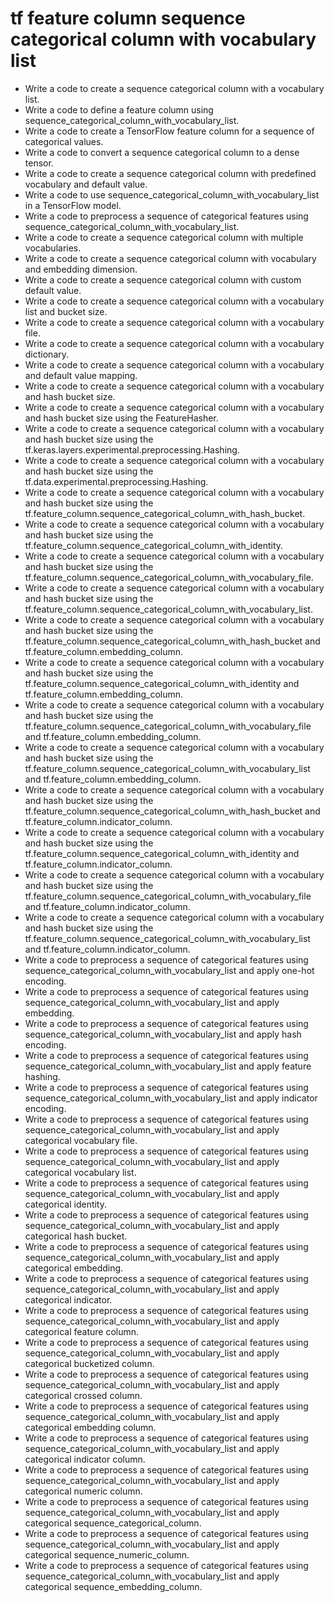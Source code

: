 # tf feature column sequence categorical column with vocabulary list

- Write a code to create a sequence categorical column with a vocabulary list.
- Write a code to define a feature column using sequence_categorical_column_with_vocabulary_list.
- Write a code to create a TensorFlow feature column for a sequence of categorical values.
- Write a code to convert a sequence categorical column to a dense tensor.
- Write a code to create a sequence categorical column with predefined vocabulary and default value.
- Write a code to use sequence_categorical_column_with_vocabulary_list in a TensorFlow model.
- Write a code to preprocess a sequence of categorical features using sequence_categorical_column_with_vocabulary_list.
- Write a code to create a sequence categorical column with multiple vocabularies.
- Write a code to create a sequence categorical column with vocabulary and embedding dimension.
- Write a code to create a sequence categorical column with custom default value.
- Write a code to create a sequence categorical column with a vocabulary list and bucket size.
- Write a code to create a sequence categorical column with a vocabulary file.
- Write a code to create a sequence categorical column with a vocabulary dictionary.
- Write a code to create a sequence categorical column with a vocabulary and default value mapping.
- Write a code to create a sequence categorical column with a vocabulary and hash bucket size.
- Write a code to create a sequence categorical column with a vocabulary and hash bucket size using the FeatureHasher.
- Write a code to create a sequence categorical column with a vocabulary and hash bucket size using the tf.keras.layers.experimental.preprocessing.Hashing.
- Write a code to create a sequence categorical column with a vocabulary and hash bucket size using the tf.data.experimental.preprocessing.Hashing.
- Write a code to create a sequence categorical column with a vocabulary and hash bucket size using the tf.feature_column.sequence_categorical_column_with_hash_bucket.
- Write a code to create a sequence categorical column with a vocabulary and hash bucket size using the tf.feature_column.sequence_categorical_column_with_identity.
- Write a code to create a sequence categorical column with a vocabulary and hash bucket size using the tf.feature_column.sequence_categorical_column_with_vocabulary_file.
- Write a code to create a sequence categorical column with a vocabulary and hash bucket size using the tf.feature_column.sequence_categorical_column_with_vocabulary_list.
- Write a code to create a sequence categorical column with a vocabulary and hash bucket size using the tf.feature_column.sequence_categorical_column_with_hash_bucket and tf.feature_column.embedding_column.
- Write a code to create a sequence categorical column with a vocabulary and hash bucket size using the tf.feature_column.sequence_categorical_column_with_identity and tf.feature_column.embedding_column.
- Write a code to create a sequence categorical column with a vocabulary and hash bucket size using the tf.feature_column.sequence_categorical_column_with_vocabulary_file and tf.feature_column.embedding_column.
- Write a code to create a sequence categorical column with a vocabulary and hash bucket size using the tf.feature_column.sequence_categorical_column_with_vocabulary_list and tf.feature_column.embedding_column.
- Write a code to create a sequence categorical column with a vocabulary and hash bucket size using the tf.feature_column.sequence_categorical_column_with_hash_bucket and tf.feature_column.indicator_column.
- Write a code to create a sequence categorical column with a vocabulary and hash bucket size using the tf.feature_column.sequence_categorical_column_with_identity and tf.feature_column.indicator_column.
- Write a code to create a sequence categorical column with a vocabulary and hash bucket size using the tf.feature_column.sequence_categorical_column_with_vocabulary_file and tf.feature_column.indicator_column.
- Write a code to create a sequence categorical column with a vocabulary and hash bucket size using the tf.feature_column.sequence_categorical_column_with_vocabulary_list and tf.feature_column.indicator_column.
- Write a code to preprocess a sequence of categorical features using sequence_categorical_column_with_vocabulary_list and apply one-hot encoding.
- Write a code to preprocess a sequence of categorical features using sequence_categorical_column_with_vocabulary_list and apply embedding.
- Write a code to preprocess a sequence of categorical features using sequence_categorical_column_with_vocabulary_list and apply hash encoding.
- Write a code to preprocess a sequence of categorical features using sequence_categorical_column_with_vocabulary_list and apply feature hashing.
- Write a code to preprocess a sequence of categorical features using sequence_categorical_column_with_vocabulary_list and apply indicator encoding.
- Write a code to preprocess a sequence of categorical features using sequence_categorical_column_with_vocabulary_list and apply categorical vocabulary file.
- Write a code to preprocess a sequence of categorical features using sequence_categorical_column_with_vocabulary_list and apply categorical vocabulary list.
- Write a code to preprocess a sequence of categorical features using sequence_categorical_column_with_vocabulary_list and apply categorical identity.
- Write a code to preprocess a sequence of categorical features using sequence_categorical_column_with_vocabulary_list and apply categorical hash bucket.
- Write a code to preprocess a sequence of categorical features using sequence_categorical_column_with_vocabulary_list and apply categorical embedding.
- Write a code to preprocess a sequence of categorical features using sequence_categorical_column_with_vocabulary_list and apply categorical indicator.
- Write a code to preprocess a sequence of categorical features using sequence_categorical_column_with_vocabulary_list and apply categorical feature column.
- Write a code to preprocess a sequence of categorical features using sequence_categorical_column_with_vocabulary_list and apply categorical bucketized column.
- Write a code to preprocess a sequence of categorical features using sequence_categorical_column_with_vocabulary_list and apply categorical crossed column.
- Write a code to preprocess a sequence of categorical features using sequence_categorical_column_with_vocabulary_list and apply categorical embedding column.
- Write a code to preprocess a sequence of categorical features using sequence_categorical_column_with_vocabulary_list and apply categorical indicator column.
- Write a code to preprocess a sequence of categorical features using sequence_categorical_column_with_vocabulary_list and apply categorical numeric column.
- Write a code to preprocess a sequence of categorical features using sequence_categorical_column_with_vocabulary_list and apply categorical sequence_categorical_column.
- Write a code to preprocess a sequence of categorical features using sequence_categorical_column_with_vocabulary_list and apply categorical sequence_numeric_column.
- Write a code to preprocess a sequence of categorical features using sequence_categorical_column_with_vocabulary_list and apply categorical sequence_embedding_column.